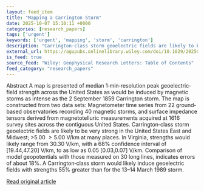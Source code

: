 ```yaml
---
layout: feed_item
title: "Mapping a Carrington Storm"
date: 2025-10-07 15:10:11 +0000
categories: [research_papers]
tags: ['urgent']
keywords: ['urgent', 'mapping', 'storm', 'carrington']
description: "Carrington‐class storm geoelectric fields are likely to be very strong in the United States East and Midwest; >5"
external_url: https://agupubs.onlinelibrary.wiley.com/doi/10.1029/2025GL116835?af=R
is_feed: true
source_feed: "Wiley: Geophysical Research Letters: Table of Contents"
feed_category: "research_papers"
---
```


Abstract A map is presented of median 1‐min‐resolution peak geoelectric‐field strength across the United States as would be induced by magnetic storms as intense as the 2 September 1859 Carrington storm. The map is constructed from two data sets: Magnetometer time series from 22 ground‐based observatories recording 40 magnetic storms, and surface impedance tensors derived from magnetotelluric measurements acquired at 1616 survey sites across the contiguous United States. Carrington‐class storm geoelectric fields are likely to be very strong in the United States East and Midwest; >5.00 ${ >} 5.00$ V/km at many places. In Virginia, strengths would likely range from 30.30 V/km, with a 68% confidence interval of [19.44,47.20] V/km, to as low as 0.05 [0.03,0.07] V/km. Comparison of model geopotentials with those measured on 30 long lines, indicates errors of about 18%. A Carrington‐class storm would likely induce geoelectric fields with strengths 55% greater than for the 13–14 March 1989 storm.

[Read original article](https://agupubs.onlinelibrary.wiley.com/doi/10.1029/2025GL116835?af=R)
